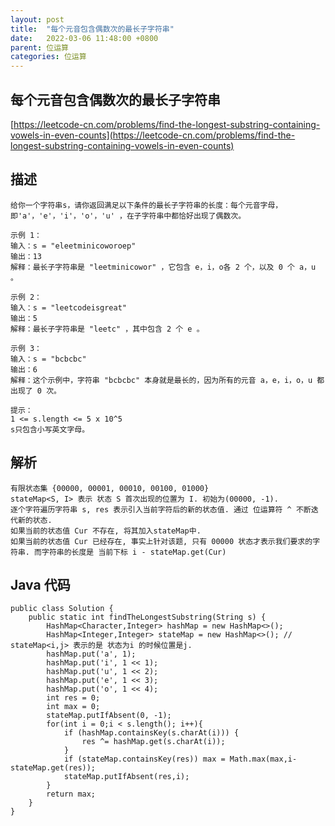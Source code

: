```yaml
---
layout: post
title:  "每个元音包含偶数次的最长子字符串"
date:   2022-03-06 11:48:00 +0800
parent: 位运算
categories: 位运算
---
```


## 每个元音包含偶数次的最长子字符串
[https://leetcode-cn.com/problems/find-the-longest-substring-containing-vowels-in-even-counts](https://leetcode-cn.com/problems/find-the-longest-substring-containing-vowels-in-even-counts)

## 描述
```
给你一个字符串s，请你返回满足以下条件的最长子字符串的长度：每个元音字母，即'a'，'e'，'i'，'o'，'u' ，在子字符串中都恰好出现了偶数次。

示例 1：
输入：s = "eleetminicoworoep"
输出：13
解释：最长子字符串是 "leetminicowor" ，它包含 e，i，o各 2 个，以及 0 个 a，u 。

示例 2：
输入：s = "leetcodeisgreat"
输出：5
解释：最长子字符串是 "leetc" ，其中包含 2 个 e 。

示例 3：
输入：s = "bcbcbc"
输出：6
解释：这个示例中，字符串 "bcbcbc" 本身就是最长的，因为所有的元音 a，e，i，o，u 都出现了 0 次。

提示：
1 <= s.length <= 5 x 10^5
s只包含小写英文字母。

```

## 解析

```
有限状态集 {00000, 00001, 00010, 00100, 01000}
stateMap<S, I> 表示 状态 S 首次出现的位置为 I. 初始为(00000, -1).
逐个字符遍历字符串 s, res 表示引入当前字符后的新的状态值. 通过 位运算符 ^ 不断迭代新的状态.
如果当前的状态值 Cur 不存在, 将其加入stateMap中.
如果当前的状态值 Cur 已经存在, 事实上针对该题, 只有 00000 状态才表示我们要求的字符串. 而字符串的长度是 当前下标 i - stateMap.get(Cur)

```

## Java 代码
```
public class Solution {
    public static int findTheLongestSubstring(String s) {
        HashMap<Character,Integer> hashMap = new HashMap<>();
        HashMap<Integer,Integer> stateMap = new HashMap<>(); // stateMap<i,j> 表示的是 状态为i 的时候位置是j.
        hashMap.put('a', 1);
        hashMap.put('i', 1 << 1);
        hashMap.put('u', 1 << 2);
        hashMap.put('e', 1 << 3);
        hashMap.put('o', 1 << 4);
        int res = 0;
        int max = 0;
        stateMap.putIfAbsent(0, -1);
        for(int i = 0;i < s.length(); i++){
            if (hashMap.containsKey(s.charAt(i))) {
                res ^= hashMap.get(s.charAt(i));
            }
            if (stateMap.containsKey(res)) max = Math.max(max,i-stateMap.get(res));
            stateMap.putIfAbsent(res,i);
        }
        return max;
    }
}
```
